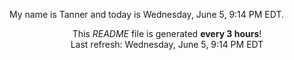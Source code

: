 My name is Tanner and today is Wednesday, June 5, 9:14 PM EDT.

<p align="center">This <i>README</i> file is generated <b>every 3 hours</b>!</br>Last refresh: Wednesday, June 5, 9:14 PM EDT<br /></p>
